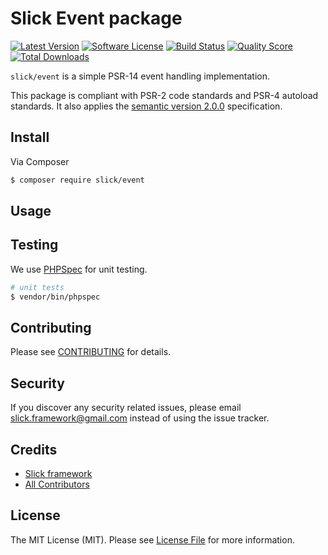 # Slick Event package

[![Latest Version](https://img.shields.io/github/release/slickframework/event.svg?style=flat-square)](https://github.com/slickframework/event/releases)
[![Software License](https://img.shields.io/badge/license-MIT-brightgreen.svg?style=flat-square)](LICENSE.md)
[![Build Status](https://img.shields.io/travis/slickframework/event/master.svg?style=flat-square)](https://travis-ci.org/slickframework/event)
[![Quality Score](https://img.shields.io/scrutinizer/g/slickframework/event/master.svg?style=flat-square)](https://scrutinizer-ci.com/g/slickframework/event?branch=master)
[![Total Downloads](https://img.shields.io/packagist/dt/slick/event.svg?style=flat-square)](https://packagist.org/packages/slick/event)

``slick/event`` is a simple PSR-14 event handling implementation.

This package is compliant with PSR-2 code standards and PSR-4 autoload standards. It
also applies the [semantic version 2.0.0](http://semver.org) specification.

## Install

Via Composer

``` bash
$ composer require slick/event
```

## Usage

## Testing

We use [PHPSpec](http://www.phpspec.net/) for unit testing.

``` bash
# unit tests
$ vendor/bin/phpspec
```

## Contributing

Please see [CONTRIBUTING](CONTRIBUTING.md) for details.

## Security

If you discover any security related issues, please email slick.framework@gmail.com instead of using the issue tracker.

## Credits

- [Slick framework](https://github.com/slickframework)
- [All Contributors](https://github.com/slickframework/di/graphs/contributors)

## License

The MIT License (MIT). Please see [License File](LICENSE) for more information.